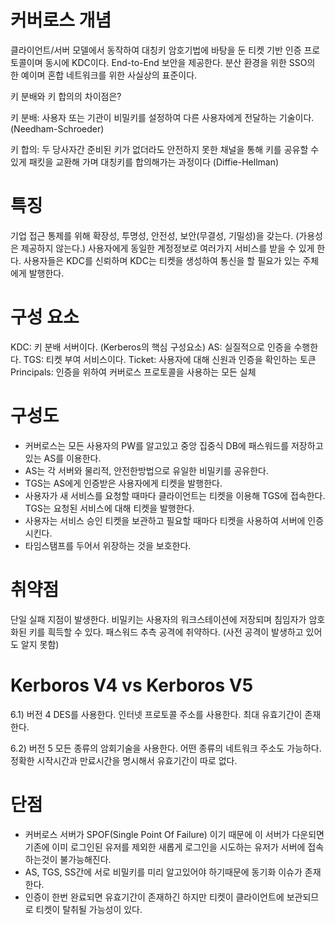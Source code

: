 # 커버로스 개념
클라이언트/서버 모델에서 동작하여 대칭키 암호기법에 바탕을 둔 티켓 기반 인증 프로토콜이며 동시에 KDC이다.
End-to-End 보안을 제공한다.
분산 환경을 위한 SSO의 한 예이며 혼합 네트워크를 위한 사실상의 표준이다.

키 분배와 키 합의의 차이점은?

키 분배: 사용자 또는 기관이 비밀키를 설정하여 다른 사용자에게 전달하는 기술이다. (Needham-Schroeder)

키 합의: 두 당사자간 준비된 키가 없더라도 안전하지 못한 채널을 통해 키를 공유할 수 있게 패킷을 교환해 가며 대칭키를 합의해가는 과정이다 (Diffie-Hellman)


# 특징
기업 접근 통제를 위해 확장성, 투명성, 안전성, 보안(무결성, 기밀성)을 갖는다. (가용성은 제공하지 않는다.)
사용자에게 동일한 계정정보로 여러가지 서비스를 받을 수 있게 한다.
사용자들은 KDC를 신뢰하며 KDC는 티켓을 생성하여 통신을 할 필요가 있는 주체에게 발행한다.

# 구성 요소
KDC: 키 분배 서버이다. (Kerberos의 핵심 구성요소)
AS: 실질적으로 인증을 수행한다.
TGS: 티켓 부여 서비스이다.
Ticket: 사용자에 대해 신원과 인증을 확인하는 토큰
Principals: 인증을 위하여 커버로스 프로토콜을 사용하는 모든 실체

# 구성도
* 커버로스는 모든 사용자의 PW를 알고있고 중앙 집중식 DB에 패스워드를 저장하고 있는 AS를 이용한다.
* AS는 각 서버와 물리적, 안전한방법으로 유일한 비밀키를 공유한다.
* TGS는 AS에게 인증받은 사용자에게 티켓을 발행한다.
* 사용자가 새 서비스를 요청할 때마다 클라이언트는 티켓을 이용해 TGS에 접속한다. TGS는 요청된 서비스에 대해 티켓을 발행한다.
* 사용자는 서비스 승인 티켓을 보관하고 필요할 때마다 티켓을 사용하여 서버에 인증시킨다.
* 타임스탬프를 두어서 위장하는 것을 보호한다.

# 취약점
단일 실패 지점이 발생한다.
비밀키는 사용자의 워크스테이션에 저장되며 침임자가 암호화된 키를 흭득할 수 있다.
패스워드 추측 공격에 취약하다. (사전 공격이 발생하고 있어도 알지 못함)

# Kerboros V4 vs Kerboros V5
6.1) 버전 4
DES를 사용한다.
인터넷 프로토콜 주소를 사용한다.
최대 유효기간이 존재한다.

6.2) 버전 5
모든 종류의 암회기술을 사용한다.
어떤 종류의 네트워크 주소도 가능하다.
정확한 시작시간과 만료시간을 명시해서 유효기간이 따로 없다.

# 단점
* 커버로스 서버가 SPOF(Single Point Of Failure) 이기 때문에 이 서버가 다운되면 기존에 이미 로그인된 유저를 제외한 새롭게 로그인을 시도하는 유저가 서버에 접속하는것이 불가능해진다.
* AS, TGS, SS간에 서로 비밀키를 미리 알고있어야 하기때문에 동기화 이슈가 존재한다.
* 인증이 한번 완료되면 유효기간이 존재하긴 하지만 티켓이 클라이언트에 보관되므로 티켓이 탈취될 가능성이 있다.

